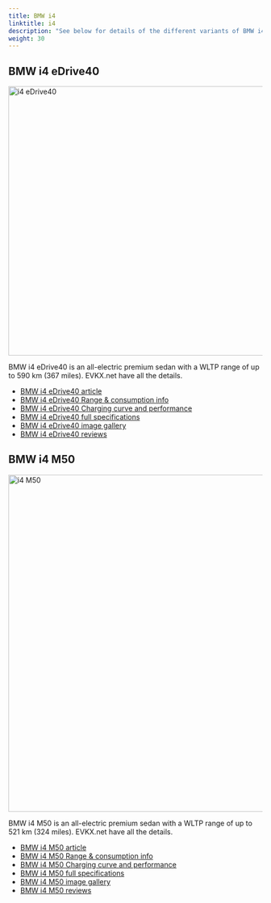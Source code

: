 ```yaml
---
title: BMW i4
linktitle: i4
description: "See below for details of the different variants of BMW i4"
weight: 30
---
```

## BMW i4 eDrive40

<a href="/models/bmw/i4/i4_edrive40/"><img src="https://media.evkx.net/multimedia/models/bmw/i4/i4_edrive40/main_1_st.jpg" width="800" height="533" alt="i4 eDrive40" ></a>

BMW i4 eDrive40 is an all-electric premium sedan with a WLTP range of up to 590 km (367 miles). EVKX.net have all the details. 

- [BMW i4 eDrive40 article](/models/bmw/i4/i4_edrive40/)
- [BMW i4 eDrive40 Range & consumption info](/models/bmw/i4/i4_edrive40//rangeandconsumption)
- [BMW i4 eDrive40 Charging curve and performance](/models/bmw/i4/i4_edrive40//chargingcurve)
- [BMW i4 eDrive40 full specifications](/models/bmw/i4/i4_edrive40//specifications)
- [BMW i4 eDrive40 image gallery](/models/bmw/i4/i4_edrive40//gallery)
- [BMW i4 eDrive40 reviews](/models/bmw/i4/i4_edrive40//reviews)

## BMW i4 M50

<a href="/models/bmw/i4/i4_m50/"><img src="https://media.evkx.net/multimedia/models/bmw/i4/i4_m50/main_1_st.jpg" width="800" height="667" alt="i4 M50" ></a>

BMW i4 M50 is an all-electric premium sedan with a WLTP range of up to 521 km (324 miles). EVKX.net have all the details. 

- [BMW i4 M50 article](/models/bmw/i4/i4_m50/)
- [BMW i4 M50 Range & consumption info](/models/bmw/i4/i4_m50//rangeandconsumption)
- [BMW i4 M50 Charging curve and performance](/models/bmw/i4/i4_m50//chargingcurve)
- [BMW i4 M50 full specifications](/models/bmw/i4/i4_m50//specifications)
- [BMW i4 M50 image gallery](/models/bmw/i4/i4_m50//gallery)
- [BMW i4 M50 reviews](/models/bmw/i4/i4_m50//reviews)

